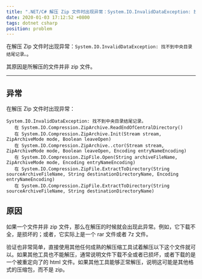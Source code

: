 ```yaml
---
title: ".NET/C# 解压 Zip 文件时出现异常：System.IO.InvalidDataException: 找不到中央目录结尾记录。"
date: 2020-01-03 17:12:52 +0800
tags: dotnet csharp
position: problem
---
```


在解压 Zip 文件时出现异常：`System.IO.InvalidDataException: 找不到中央目录结尾记录。`。

其原因是所解压的文件并非 zip 文件。

---

<div id="toc"></div>

## 异常

在解压 Zip 文件时出现异常：

```
System.IO.InvalidDataException: 找不到中央目录结尾记录。
   在 System.IO.Compression.ZipArchive.ReadEndOfCentralDirectory()
   在 System.IO.Compression.ZipArchive.Init(Stream stream, ZipArchiveMode mode, Boolean leaveOpen)
   在 System.IO.Compression.ZipArchive..ctor(Stream stream, ZipArchiveMode mode, Boolean leaveOpen, Encoding entryNameEncoding)
   在 System.IO.Compression.ZipFile.Open(String archiveFileName, ZipArchiveMode mode, Encoding entryNameEncoding)
   在 System.IO.Compression.ZipFile.ExtractToDirectory(String sourceArchiveFileName, String destinationDirectoryName, Encoding entryNameEncoding)
   在 System.IO.Compression.ZipFile.ExtractToDirectory(String sourceArchiveFileName, String destinationDirectoryName)
```

## 原因

如果一个文件并非 zip 文件，那么在解压的时候就会出现此异常。例如，它下载不全，是损坏的；或者，它实际上是一个 rar 文件或者 7z 文件。

验证也非常简单，直接使用其他任何成熟的解压缩工具试着解压以下这个文件就可以。如果其他工具也不能解压，通常说明文件下载不全或者已损坏，或者下载的是一个被重定向了的 html 文件。如果其他工具能够正常解压，说明这可能是其他格式的压缩包，而不是 zip。
